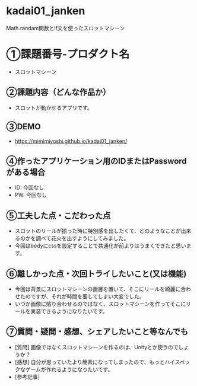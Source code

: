 # kadai01_janken
Math.randam関数とif文を使ったスロットマシーン
# ①課題番号-プロダクト名
- スロットマシーン

## ②課題内容（どんな作品か）

- スロットが動かせるアプリです。

## ③DEMO
- https://mimimiyoshi.github.io/kadai01_janken/

## ④作ったアプリケーション用のIDまたはPasswordがある場合

- ID: 今回なし
- PW: 今回なし

## ⑤工夫した点・こだわった点

- スロットのリールが揃った時に特別感を出したくて、どのようなことが出来るのかを調べて花火を出すようにしてみました。
- 今回はbodyにcssを設定することで共通化が前よりはうまくできたと思います。

## ⑥難しかった点・次回トライしたいこと(又は機能)

- 今回は背景にスロットマシーンの画層を置いて、そこにリールを綺麗に合わせたのですが、それが時間を要してしまい大変でした。
- いつか画像に貼り合わせるのではなく、スロットマシーンを作ってそこにリールを実装できるようになりたいです。

## ⑦質問・疑問・感想、シェアしたいこと等なんでも

- [質問] 画像ではなくスロットマシーンを作るのは、Unityとか使うのでしょうか？
- [感想] 自分が思っていたより簡素になってしまったので、もっとハイスペックなゲームが作れるようになりたいです。
- [参考記事]
